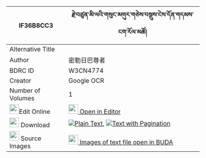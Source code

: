 |IF36B8CC3|རྗེ་བཙུན་མི་ལའི་གསུང་མགུར་གཅེས་བསྡུས་ངེས་དོན་གདམས་ངག་རོལ་མཚོ། 
| --- | --- 
|Alternative Title |
|Author| 密勒日巴尊者
|BDRC ID | W3CN4774
|Creator | Google OCR
|Number of Volumes| 1
|<img width="25" src="https://img.icons8.com/color/25/000000/edit-property.png">Edit Online| [<img width="25" src="https://avatars.githubusercontent.com/u/45091458?s=200&v=4"> Open in Editor](http://editor.openpecha.org/IF36B8CC3)
|<img width="25" src="https://img.icons8.com/fluent/48/000000/download-2.png"/>  Download | [![](https://img.icons8.com/color/20/000000/txt.png)Plain Text](https://github.com/Openpecha/IF36B8CC3/releases/download/v1/jetsun_mila_i_sunggur_chedu_ng_plain_IF36B8CC3.zip), [![](https://img.icons8.com/color/20/000000/txt.png)Text with Pagination](https://github.com/Openpecha/IF36B8CC3/releases/download/v1/jetsun_mila_i_sunggur_chedu_ng_pages_IF36B8CC3.zip)
|<img width="25" src="https://img.icons8.com/plasticine/100/000000/pictures-folder.png"/>  Source Images | [<img width="25" src="https://library.bdrc.io/icons/BUDA-small.svg"> Images of text file open in BUDA](https://library.bdrc.io/show/bdr:W3CN4774)